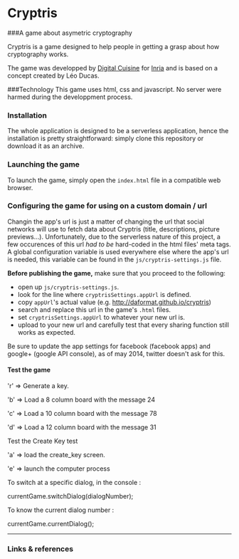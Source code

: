 Cryptris  
========

###A game about asymetric cryptography

Cryptris is a game designed to help people in getting a grasp about how cryptography works.

The game was developped by [Digital Cuisine][digital-cuisine] for [Inria][inria] and is based on a concept created by Léo Ducas.

###Technology
This game uses html, css and javascript. No server were harmed during the developpment process.

### Installation
The whole application is designed to be a serverless application, hence the installation is pretty straightforward: simply clone this repository or download it as an archive.

### Launching the game
To launch the game, simply open the `index.html` file in a compatible web browser.

### Configuring the game for using on a custom domain / url
Changin the app's url is just a matter of changing the url that social networks will use to fetch data about Cryptris (title, descriptions, picture previews…). Unfortunately, due to the serverless nature of this project, a few occurences of this url _had to be_ hard-coded in the html files' meta tags. A global configuration variable is used everywhere else where the app's url is needed, this variable can be found in the `js/cryptris-settings.js` file.

**Before publishing the game,** make sure that you proceed to the following:

* open up `js/cryptris-settings.js`.
* look for the line where `cryptrisSettings.appUrl` is defined.
* copy `appUrl`'s actual value (e.g. http://daformat.github.io/cryptris)
* search and replace this url in the game's `.html` files.
* set `cryptrisSettings.appUrl` to whatever your new url is.
* upload to your new url and carefully test that every sharing function still works as expected.

Be sure to update the app settings for facebook (facebook apps) and google+ (google API console), as of may 2014, twitter doesn't ask for this.



#### Test the game

'r'  =>  Generate a key.

'b'  =>  Load a 8 column board with the message 24

'c'  =>  Load a 10 column board with the message 78

'd'  =>  Load a 12 column board with the message 31



Test the Create Key test

'a'  =>  load the create_key screen.

'e'  =>  launch the computer process



To switch at a specific dialog, in the console :

currentGame.switchDialog(dialogNumber);

To know the current dialog number :

currentGame.currentDialog();

___

### Links & references

[digital-cuisine]: www.digitalcuisine.fr
[inria]: www.inria.fr
